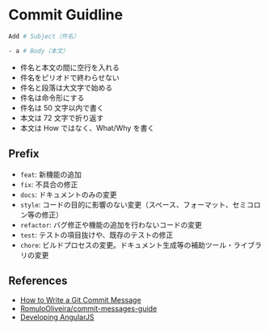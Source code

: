 # Commit Guidline

```bash
Add # Subject（件名）

- a # Body（本文）
```

-   件名と本文の間に空行を入れる
-   件名をピリオドで終わらせない
-   件名と段落は大文字で始める
-   件名は命令形にする
-   件名は 50 文字以内で書く
-   本文は 72 文字で折り返す
-   本文は How ではなく、What/Why を書く

## Prefix

-   `feat`: 新機能の追加
-   `fix`: 不具合の修正
-   `docs`: ドキュメントのみの変更
-   `style`: コードの目的に影響のない変更（スペース、フォーマット、セミコロン等の修正）
-   `refactor`: バグ修正や機能の追加を行わないコードの変更
-   `test`: テストの項目抜けや、既存のテストの修正
-   `chore`: ビルドプロセスの変更。ドキュメント生成等の補助ツール・ライブラリの変更

## References

-   [How to Write a Git Commit Message](https://chris.beams.io/posts/git-commit/)
-   [RomuloOliveira/commit-messages-guide](https://github.com/RomuloOliveira/commit-messages-guide/blob/master/README_ja-JP.md)
-   [Developing AngularJS](https://github.com/angular/angular.js/blob/master/DEVELOPERS.md#type)
